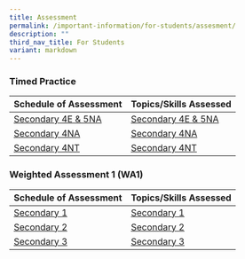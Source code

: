 ```yaml
---
title: Assessment
permalink: /important-information/for-students/assesment/
description: ""
third_nav_title: For Students
variant: markdown
---
```

### 	Timed Practice 

|  Schedule of Assessment | Topics/Skills Assessed |
| -------- | -------- |
| [Secondary 4E & 5NA](https://drive.google.com/file/d/1v9Rfb1ncVedlyKVZpg-GcEfzBGKJob84/view?usp=drive_link)     |  [Secondary 4E & 5NA](https://drive.google.com/file/d/1yMND-3bX4dHXeEYp1M5whLUfT8nO0TTM/view?usp=drive_link)  |
| [Secondary 4NA](https://drive.google.com/file/d/1hXBr8l0BAs2pyda8TK0QXFSL9CLACCTV/view?usp=drive_link)     |  [Secondary 4NA](https://drive.google.com/file/d/1GBQGKUJWeMQilJ5b4Cy8XiVFZV68FDHU/view?usp=drive_link)      |
| [Secondary 4NT](https://drive.google.com/file/d/1o034disCFLMLd6j8BbT6J9Vtx6TGAHRy/view?usp=drive_link)     |  [Secondary 4NT](https://drive.google.com/file/d/1gYmWZbeZfVjUYoqEQr_hf8MiYlP1clFx/view?usp=drive_link)      |


### 	Weighted Assessment 1 (WA1)

|  Schedule of Assessment | Topics/Skills Assessed |
| -------- | -------- |
| [Secondary 1](https://drive.google.com/file/d/18-fkWvyQwNDPhYm5Hux9qN1hRyb0gnYS/view?usp=drive_link)     |  [Secondary  1](https://drive.google.com/file/d/1ul4IMmES9UYCmD1HMJ_QezlhAEWig7aE/view?usp=drive_link)  |
| [Secondary 2](https://drive.google.com/file/d/10cbD5lm47VXqdTHRWOwoXAaXHqso1D4V/view?usp=drive_link)     |  [Secondary 2](https://drive.google.com/file/d/1K5DJybJM8fYYLTYpsluUgcwfkyiMLUFj/view?usp=drive_link)  |
| [Secondary 3](https://drive.google.com/file/d/1Dbt95B-ukz48-A6Vly89CMa-qGstEnN4/view?usp=drive_link)     |  [Secondary 3](https://drive.google.com/file/d/15_P8ikyCBWDVKcgmek6i5sneV2GO2ki_/view?usp=drive_link)      |